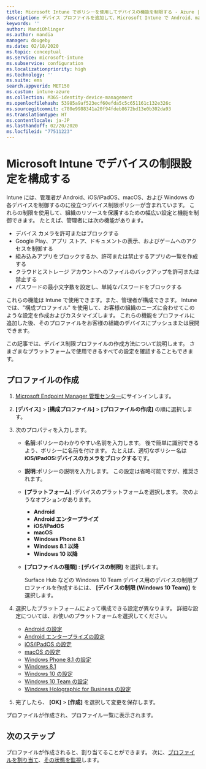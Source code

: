 ```yaml
---
title: Microsoft Intune でポリシーを使用してデバイスの機能を制限する - Azure | Microsoft Docs
description: デバイス プロファイルを追加して、Microsoft Intune で Android、macOS、iOS、iPadOS、Windows Phone、および Windows 10 の各デバイスの機能を制限します
keywords: ''
author: MandiOhlinger
ms.author: mandia
manager: dougeby
ms.date: 02/18/2020
ms.topic: conceptual
ms.service: microsoft-intune
ms.subservice: configuration
ms.localizationpriority: high
ms.technology: ''
ms.suite: ems
search.appverid: MET150
ms.custom: intune-azure
ms.collection: M365-identity-device-management
ms.openlocfilehash: 53985a9af523ecf60efda5c5c651161c132e326c
ms.sourcegitcommit: c780e9988341a20f94fdeb8672bd13e0b302da93
ms.translationtype: HT
ms.contentlocale: ja-JP
ms.lasthandoff: 02/20/2020
ms.locfileid: "77511223"
---
```

# <a name="configure-device-restriction-settings-in-microsoft-intune"></a>Microsoft Intune でデバイスの制限設定を構成する



Intune には、管理者が Android、iOS/iPadOS、macOS、および Windows の各デバイスを制御するのに役立つデバイス制限ポリシーが含まれています。 これらの制限を使用して、組織のリソースを保護するための幅広い設定と機能を制御できます。 たとえば、管理者には次の機能があります。

- デバイス カメラを許可またはブロックする
- Google Play、アプリ ストア、ドキュメントの表示、およびゲームへのアクセスを制御する
- 組み込みアプリをブロックするか、許可または禁止するアプリの一覧を作成する
- クラウドとストレージ アカウントへのファイルのバックアップを許可または禁止する
- パスワードの最小文字数を設定し、単純なパスワードをブロックする

これらの機能は Intune で使用できます。また、管理者が構成できます。 Intune では、"構成プロファイル" を使用して、お客様の組織のニーズに合わせてこのような設定を作成およびカスタマイズします。 これらの機能をプロファイルに追加した後、そのプロファイルをお客様の組織のデバイスにプッシュまたは展開できます。

この記事では、デバイス制限プロファイルの作成方法について説明します。 さまざまなプラットフォームで使用できるすべての設定を確認することもできます。

## <a name="create-the-profile"></a>プロファイルの作成

1. [Microsoft Endpoint Manager 管理センター](https://go.microsoft.com/fwlink/?linkid=2109431)にサインインします。
2. **[デバイス]**  >  **[構成プロファイル]**  >  **[プロファイルの作成]** の順に選択します。
3. 次のプロパティを入力します。

    - **名前**:ポリシーのわかりやすい名前を入力します。 後で簡単に識別できるよう、ポリシーに名前を付けます。 たとえば、適切なポリシー名は **iOS/iPadOS:デバイスのカメラをブロックする**です。
    - **説明**:ポリシーの説明を入力します。 この設定は省略可能ですが、推奨されます。
    - **[プラットフォーム]** :デバイスのプラットフォームを選択します。 次のようなオプションがあります。  

        - **Android**
        - **Android エンタープライズ**
        - **iOS/iPadOS**
        - **macOS**
        - **Windows Phone 8.1**
        - **Windows 8.1 以降**
        - **Windows 10 以降**

    - **[プロファイルの種類]** : **[デバイスの制限]** を選択します。

        Surface Hub などの Windows 10 Team デバイス用のデバイスの制限プロファイルを作成するには、 **[デバイスの制限 (Windows 10 Team)]** を選択します。

4. 選択したプラットフォームによって構成できる設定が異なります。 詳細な設定については、お使いのプラットフォームを選択してください。

    - [Android の設定](../device-restrictions-android.md)
    - [Android エンタープライズの設定](../device-restrictions-android-for-work.md)
    - [iOS/iPadOS の設定](device-restrictions-ios.md)
    - [macOS の設定](device-restrictions-macos.md)
    - [Windows Phone 8.1 の設定](device-restrictions-windows-phone-8-1.md)
    - [Windows 8.1](device-restrictions-windows-8-1.md)
    - [Windows 10 の設定](device-restrictions-windows-10.md)
    - [Windows 10 Team の設定](device-restrictions-windows-10-teams.md)
    - [Windows Holographic for Business の設定](device-restrictions-windows-holographic.md)

5. 完了したら、 **[OK]**  >  **[作成]** を選択して変更を保存します。

プロファイルが作成され、プロファイル一覧に表示されます。

## <a name="next-steps"></a>次のステップ

プロファイルが作成されると、割り当てることができます。 次に、[プロファイルを割り当て](../device-profile-assign.md)、[その状態を監視](../device-profile-monitor.md)します。

<!--  Removing image as part of design review; retaining source until we known the disposition.

## Example of device restriction settings

In this high-level example, you'll create a device restriction policy that blocks the use of the built-in camera app on Android devices.

![How to disable the camera on Android devices](./media/device-restrictions-configure/disable-android-camera.png)

-->
